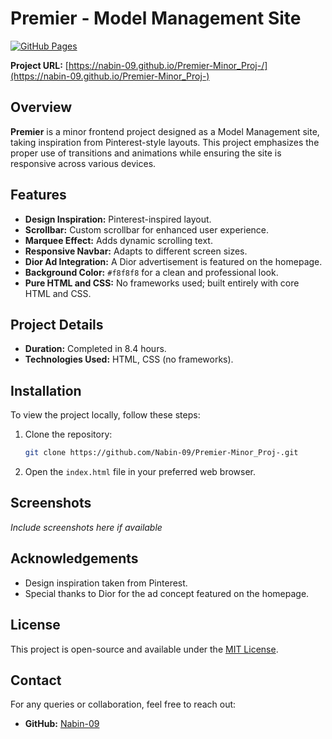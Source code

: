# Premier - Model Management Site

[![GitHub Pages](https://img.shields.io/badge/GitHub-Pages-blue)](https://nabin-09.github.io/Premier-Minor_Proj-/)

**Project URL:** [https://nabin-09.github.io/Premier-Minor_Proj-/](https://nabin-09.github.io/Premier-Minor_Proj-)

## Overview
**Premier** is a minor frontend project designed as a Model Management site, taking inspiration from Pinterest-style layouts. This project emphasizes the proper use of transitions and animations while ensuring the site is responsive across various devices.

## Features
- **Design Inspiration:** Pinterest-inspired layout.
- **Scrollbar:** Custom scrollbar for enhanced user experience.
- **Marquee Effect:** Adds dynamic scrolling text.
- **Responsive Navbar:** Adapts to different screen sizes.
- **Dior Ad Integration:** A Dior advertisement is featured on the homepage.
- **Background Color:** `#f8f8f8` for a clean and professional look.
- **Pure HTML and CSS:** No frameworks used; built entirely with core HTML and CSS.

## Project Details
- **Duration:** Completed in 8.4 hours.
- **Technologies Used:** HTML, CSS (no frameworks).

## Installation
To view the project locally, follow these steps:

1. Clone the repository:

    ```bash
    git clone https://github.com/Nabin-09/Premier-Minor_Proj-.git
    ```

2. Open the `index.html` file in your preferred web browser.

## Screenshots
*Include screenshots here if available*

## Acknowledgements
- Design inspiration taken from Pinterest.
- Special thanks to Dior for the ad concept featured on the homepage.

## License
This project is open-source and available under the [MIT License](LICENSE).

## Contact
For any queries or collaboration, feel free to reach out:

- **GitHub:** [Nabin-09](https://github.com/Nabin-09)
